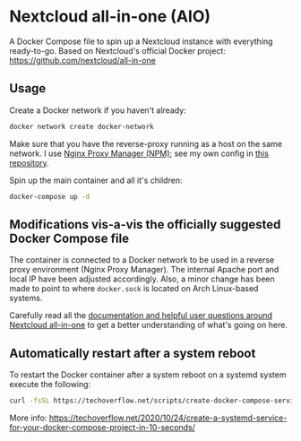 # Nextcloud all-in-one (AIO)

A Docker Compose file to spin up a Nextcloud instance with everything ready-to-go. Based on Nextcloud's official Docker project: https://github.com/nextcloud/all-in-one

## Usage

Create a Docker network if you haven't already:

```sh
docker network create docker-network
```

Make sure that you have the reverse-proxy running as a host on the same network. I use [Nginx Proxy Manager (NPM)](https://nginxproxymanager.com/); see my own config in [this repository](https://github.com/Webricolage/nginx-proxy-manager).

Spin up the main container and all it's children:

```sh
docker-compose up -d
```

## Modifications vis-a-vis the officially suggested Docker Compose file

The container is connected to a Docker network to be used in a reverse proxy environment (Nginx Proxy Manager). The internal Apache port and local IP have been adjusted accordingly. Also, a minor change has been made to point to where `docker.sock` is located on Arch Linux-based systems.

Carefully read all the [documentation and helpful user questions around Nextcloud all-in-one](https://github.com/nextcloud/all-in-one/) to get a better understanding of what's going on here.

## Automatically restart after a system reboot

To restart the Docker container after a system reboot on a systemd system execute the following:

```sh
curl -fsSL https://techoverflow.net/scripts/create-docker-compose-service.sh | sudo bash /dev/stdin
```

More info: https://techoverflow.net/2020/10/24/create-a-systemd-service-for-your-docker-compose-project-in-10-seconds/

